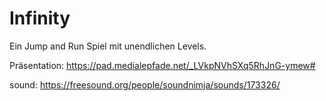 # Infinity
Ein Jump and Run Spiel mit unendlichen Levels.

Präsentation: https://pad.medialepfade.net/_LVkpNVhSXq5RhJnG-ymew#

sound: https://freesound.org/people/soundnimja/sounds/173326/
